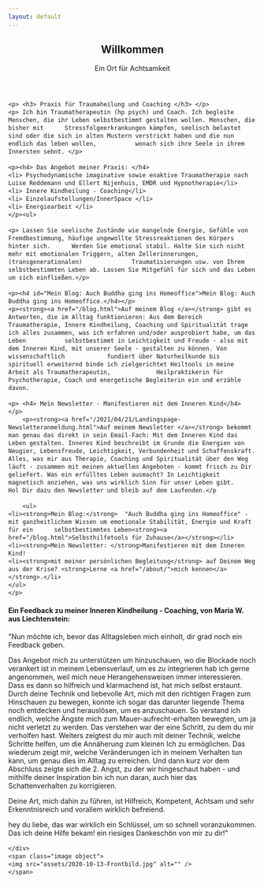 ```yaml
---
layout: default
---
```


  <section id="banner">
	<div class="content">
	<header>
	<h1>Willkommen</h1>
	<p>Ein Ort für Achtsamkeit</p>
	</header>
	<p>

	<p> <h3> Praxis für Traumaheilung und Coaching </h3> </p>
	<p> Ich bin Traumatherapeutin (hp psych) und Coach. Ich begleite Menschen, die ihr Leben selbstbestimmt gestalten wollen. Menschen, die bisher mit 		Stressfolgeerkrankungen kämpfen, seelisch belastet sind oder die sich in alten Mustern verstrickt haben und die nun endlich das leben wollen, 			wonach sich ihre Seele in ihrem Innersten sehnt. </p>
	
	<p><h4> Das Angebot meiner Praxis: </h4>
	<li> Psychodynamische imaginative sowie enaktive Traumatherapie nach Luise Reddemann und Ellert Nijenhuis, EMDR und Hypnotherapie</li>
	<li> Innere Kindheilung - Coaching</li>
	<li> Einzelaufstellungen/InnerSpace </li>
	<li> Energiearbeit </li>
	</p><ul>
	
	<p> Lassen Sie seelische Zustände wie mangelnde Energie, Gefühle von Fremdbestimmung, häufige ungewollte Stressreaktionen des Körpers hinter sich. 		Werden Sie emotional stabil. Halte Sie sich nicht mehr mit emotionalen Triggern, alten Zellerinnerungen, (transgenerationalen) 				Traumatisierungen usw. von Ihrem selbstbestimmten Leben ab. Lassen Sie Mitgefühl für sich und das Leben um sich einfließen.</p>
	
	<p><h4 id="Mein Blog: Auch Buddha ging ins Homeoffice">Mein Blog: Auch Buddha ging ins Homeoffice.</h4></p>
	<p><strong><a href="/blog.html">Auf meinem Blog </a></strong> gibt es Antworten, die im Alltag funktionieren: Aus dem Bereich 		Traumatherapie, Innere Kindheilung, Coaching und Spiritualität trage ich alles zusammen, was ich erfahren und/oder ausprobiert habe, um das Leben 			selbstbestimmt in Leichtigkeit und Freude - also mit dem Inneren Kind, mit unserer Seele - gestalten zu können. Von wissenschaftlich 			fundiert über Naturheilkunde bis spirituell erweiternd binde ich zielgerichtet Heiltools in meine Arbeit als Traumatherapeutin, 			Heilpraktikerin für Psychotherapie, Coach und energetische Begleiterin ein und erzähle davon.
	
	<p> <h4> Mein Newsletter - Manifestieren mit dem Inneren Kind</h4> </p>
		<p><strong><a href="/2021/04/21/Landingspage-Newsletteranmeldung.html">Auf meinem Newsletter </a></strong> bekommt man genau das direkt in sein Email-Fach: Mit dem Inneren Kind das Leben gestalten. Inneres Kind beschreibt im Grunde die Energien von Neugier, Lebensfreude, Leichtigkeit, Verbundenheit und Schaffenskraft. Alles, was mir aus Therapie, Coaching und Spiritualität über den Weg läuft - zusammen mit meinen aktuellen Angeboten - kommt frisch zu Dir geliefert. Was ein erfülltes Leben ausmacht? In Leichtigkeit magnetisch anziehen, was uns wirklich Sinn für unser Leben gibt. 				Hol Dir dazu den Newsletter und bleib auf dem Laufenden.</p
	
		<ul>
	<li><strong>Mein Blog:</strong>  "Auch Buddha ging ins Homeoffice" - mit ganzheitlichem Wissen um emotionale Stabilität, Energie und Kraft für ein 		selbstbestimmtes Leben<strong><a href="/blog.html">Selbsthilfetools für Zuhause</a></strong></li>
	<li><strong>Mein Newsletter: </strong>Manifestieren mit dem Inneren Kind! 
	<li><strong>mit meiner persönlichen Begleitung</strong> auf Deinem Weg aus der Krise? <strong>Lerne <a href="/about/">mich kennen</a></strong>.</li>
	</ul>
	</p>
	
<p><h4>Ein Feedback zu meiner Inneren Kindheilung - Coaching, von Maria W. aus Liechtenstein: </h4></p> 
<p>"Nun möchte ich, bevor das Alltagsleben mich einholt, dir grad noch ein
Feedback geben.</p> 
<p>Das Angebot mich zu unterstützen um hinzuschauen, wo die
Blockade noch verankert ist in meinem Lebensverlauf, um es zu integrieren
hab ich gerne angenommen, weil mich neue Herangehensweisen immer
interessieren. Dass es dann so hilfreich und klarmachend ist, hat mich
selbst erstaunt. Durch deine Technik und liebevolle Art, mich mit den
richtigen Fragen zum Hinschauen zu bewegen, konnte ich sogar das darunter
liegende Thema noch entdecken und herauslösen, um es anzuschauen. So
verstand ich endlich, welche Ängste mich zum Mauer-aufrecht-erhalten
bewegten, um ja nicht verletzt zu werden. Das verstehen war der eine
Schritt, zu dem du mir verholfen hast. Weiters zeigtest du mir auch mit
deiner Technik, welche Schritte helfen, um die Annäherung zum kleinen Ich
zu ermöglichen. Das wiederum zeigt mir, welche Veränderungen ich in
meinem Verhalten tun kann, um genau dies im Alltag zu erreichen. Und dann
kurz vor dem Abschluss zeigte sich die 2. Angst, zu der wir hingeschaut
haben - und mithilfe deiner Inspiration bin ich nun daran, auch hier das
Schattenverhalten zu korrigieren.</p> 
<p> Deine Art, mich dahin zu führen, ist Hilfreich, Kompetent, Achtsam und
sehr Erkenntnisreich und vorallem wirklich befreiend.</p> 

<p> hey du liebe, das war wirklich ein Schlüssel, um so schnell
voranzukommen. Das ich deine Hilfe bekam! ein riesiges Dankeschön von
mir zu dir!" </p> 

	

	</div>
	<span class="image object">
	<img src="assets/2020-10-13-Frontbild.jpg" alt="" />
	</span>
</section>

